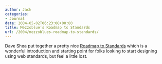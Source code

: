 ```yaml
---
author: Jack
categories:
- Journal
date: 2004-05-02T06:23:08+00:00
title: Mezzoblue’s Roadmap to Standards
url: /2004/mezzoblues-roadmap-to-standards/
---
```


Dave Shea put together a pretty nice [Roadmap to Standards][1] which is a wonderful introduction and starting point for folks looking to start designing using web standards, but feel a little lost.

 [1]: http://www.mezzoblue.com/archives/2004/04/30/a_roadmap_to/index.php